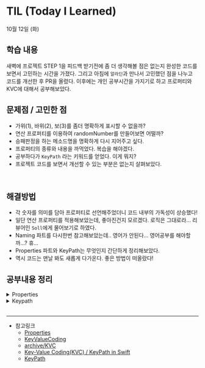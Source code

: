 # TIL (Today I Learned)

10월 12일 (화)

## 학습 내용
새벽에 프로젝트 STEP 1을 피드백 받기전에 좀 더 생각해볼 점은 없는지 완성한 코드를 보면서 고민하는 시간을 가졌다. 그리고 아침에 `알라딘`과 만나서 고민했던 점을 나누고 코드를 개선한 후 PR을 올렸다. 이후에는 개인 공부시간을 가지기로 하고 프로퍼티와 KVC에 대해서 공부해보았다.
 
## 문제점 / 고민한 점
- 가위(1), 바위(2), 보(3)를 좀더 명확하게 표시할 수 없을까?
- 연산 프로퍼티를 이용하여 randomNumber를 만들어보면 어떨까?
- 승패판정을 하는 메소드명을 명확하게 다시 지어주고 싶다.
- 프로퍼티의 종류와 내용을 까먹었다. 복습을 해야겠다.
- 공부하다가 `KeyPath` 라는 키워드를 얻었다. 이게 뭐지?
- 프로젝트 코드를 보면서 개선할 수 있는 부분은 없는지 살펴보았다.
    
&nbsp;

## 해결방법
- 각 숫자를 의미를 담아 프로퍼티로 선언해주었더니 코드 내부의 가독성이 상승했다!
- 일단 연산 프로퍼티를 적용해보았는데, 좋아진건지 모르겠다. 로직은 그대로라... 리뷰어인 `Soll`에게 물어보기로 하였다.
- Naming 파트를 다시한번 참고해보았는데.. 영어가 안된다... 영어공부를 해야할까...? 휴...
- Properties 파트와 KeyPath는 무엇인지 간단하게 정리해보았다.
- 역시 코드는 맨날 봐도 새롭게 다가온다. 좋은 방법이 떠올랐다!
&nbsp;

## 공부내용 정리
<details>
<summary>Properties</summary>
<div markdown="1">

# Properties

프로퍼티 클래스, 구조체 또는 열거형 등에 관련된 값을 뜻한다.
메서드  특정 타입에 관련된 함수를 뜻한다.

# 저장 프로퍼티 (Stored Properties)
클래스, 구조체의 인스턴스와 연관된 값을 저장하는 가장 단순한 개념의 프로퍼티

## 지연 저장 프로퍼티 (Lazy Stored Properties)
인스턴스를 생성할 때 프로퍼티에 값이 필요 없다면 프로퍼티를 옵셔널로 선언해줄 수 있다. 그러나 그것과는 조금 다른 용도로 필요할 때 값이 할당되는 지연 저장 프로퍼티가 있다. 지연 저장 프로퍼티는 호출이 있어야 값을 초기화하며, 이때 `lazy` 키워드를 사용한다.
상수는 인스턴스가 완전히 생성되기 전에 초기화해야 하므로 필요할 때 값을 할당하는 지연 저장 프로퍼티와는 맞지 않다. 따라서 지연 저장 프로퍼티는 `var` 키워드를 사용하여 변수로 정의한다.
주로 ‘굳이 모든 저장 프로퍼티를 사용할 필요가 없다면?’ 혹은 ‘인스턴스를 초기화하면서 저장 프로퍼티로 쓰이는 인스턴스들이 한 번에 생성되어야 한다면?’ 이 질문의 답이 지연 저장 프로퍼티 사용이라고 볼 수 있다.
지연 저장 프로퍼티를 잘 사용하면 불필요한 성능저하나 공간 낭비를 줄일 수 있다.

## 연산 프로퍼티 (Computed Properties)
저장 프로퍼티와 다르게 특정 상태에 따른 값을 연산하는 프로퍼티이다. 인스턴스 내.외부의 값을 연산하여 적절한 값을 돌려주는 접근자의 역할이나 은닉화된 내부의 프로퍼티 값을 간접적으로 설정하는 설정자의 역할을 할 수도 있다.
연산 프로퍼티는 접근자인 `get` 메서드만 구현해둔 것처럼 `읽기 전용 상태`로 구현하기는 쉽지만, `쓰기 전용 상태로 구현할 수 없다는 단점`이 있다.

## 프로퍼티 감시자 (Property Observers)
프로퍼티의 값이 변경됨에 따라 적절한 작업을 취할 수 있다. 프로퍼티 감시자는 `프로퍼티의 값이 새로 할당될 때마다 호출`한다. 이때 변경되는 값이 현재의 값과 같더라도 호출한다. 지연 저장 프로퍼티에는 사용할 수 없다. 일반 저장 프로퍼티에만 사용할 수 있다. 또한 프로퍼티 재정의해 상속받은 저장 프로퍼티 또는 연산 프로퍼티에도 적용할 수 있다.
프로퍼티 감시자에는 프로퍼티의 값이 변경되기 직전에 호출하는 `willSet` 메서드와 프로퍼티의 값이 변경된 직후에는 호출하는 `didSet` 메서드가 있다. willSet은 변경될 값이고, didSet은 `변경되기 전의 값`이다. 매개변수의 이름을 따로 지정하지 않으면 `willSet은 newValue`가, `didSet은 oldValue`라는 매개변수 이름이 **자동 지정**된다.
- 만약 프로퍼티 감시자가 있는 프로퍼티를 함수의 입출력 매개변수의 전달인자로 전달한다면 항상 `willSet과 didSet 감시자`를 호출한다. 함수 내부에서 값이 변경되든 되지 않든 간에 함수가 종료되는 시점에 값을 다시 쓰기 때문이다.

</div>
</details>
<details>
<summary>Keypath</summary>
<div markdown="1">

# Keypath

프로퍼티의 위치만 `참조`하도록 할 수 있는 방법이다. C로 치면 `포인터`라고 보면 될 것 같다.
`\타입이름.경로.경로.경로`

## 키 패스를 사용하는 이유
키패스는 `Metaprogramming`의 한 형태이다. 속성에 대한 위치를 `참조`하여 인스턴스의 속성을 동적으로 읽거나 쓴다.
```swift
struct Address {
    var town: String
}

struct Person {
    var address: Address
}

let address = Address(town: "어딘가")
var ari = Person(address: address)
let ariTown = ari[keyPath: \Person.address.town] // 가져오기
print(ariTown) // 어딘가

ari[keyPath: \Person.address.town] = "어디야" // 수정하기
print(ari[keyPath: \Person.address.town]) // 어디야
```
## 키패스의 종류
- `AntyKeyPath` 타입이 지워진 KeyPath
- `PartialKeyPath` 부분적으로 타입이 지워진 KeyPath
- `KeyPath` Read-only, 읽기 전용
- `WritableKeyPath` value type 인스턴스에 사용 가능. 변경 가능한 모든 프로퍼티에 대한 read & write access 제공 
- `eferenceWritableKeyPath` 클래스의 인스턴스에 사용 가능. 변경 가능한 모든 프로퍼티에 대한 read & write access 제공. 

# KVC
Key-Value Coding의 약자이다. 객체의 값을 직접 가져오지않고, Key 또는 KeyPath를 이용해서 간접적으로 데이터를 가져오거나 수정하는 방법이다.

</div>
</details>
&nbsp;

---
- 참고링크
    - [Properties](https://docs.swift.org/swift-book/LanguageGuide/Properties.html)
    - [KeyValueCoding](https://developer.apple.com/library/archive/documentation/Cocoa/Conceptual/KeyValueCoding/index.html)
    - [archive/KVC](https://developer.apple.com/library/archive/documentation/General/Conceptual/DevPedia-CocoaCore/KeyValueCoding.html)
    - [Key-Value Coding(KVC) / KeyPath in Swift](https://zeddios.tistory.com/1218)
    - [KeyPath](https://learnappmaking.com/swift-keypath-how-to/)
